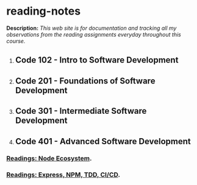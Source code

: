 # reading-notes
**Description:** _This web site is for documentation and tracking all my observations from the reading assignments everyday throughout this course._

1. ## Code 102 - Intro to Software Development

2. ## Code 201 - Foundations of Software Development

3. ## Code 301 - Intermediate Software Development

4. ## Code 401 - Advanced Software Development


### [Readings: Node Ecosystem](CLASS_01_A.md).

### [Readings: Express, NPM, TDD, CI/CD](CLASS_01_A.md).
